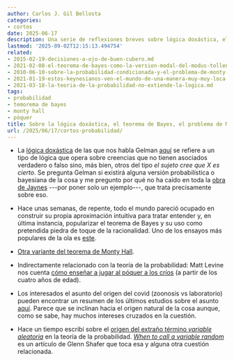 ```yaml
---
author: Carlos J. Gil Bellosta
categories:
- cortos
date: 2025-06-17
description: Una serie de reflexiones breves sobre lógica doxástica, el teorema de Bayes y una curiosa variante del problema de Monty Hall y otros asuntos relacionados con la probabilidad.
lastmod: '2025-09-02T12:15:13.494754'
related:
- 2015-02-19-decisiones-a-ojo-de-buen-cubero.md
- 2021-02-08-el-teorema-de-bayes-como-la-version-modal-del-modus-tollens.md
- 2010-06-10-sobre-la-probabilidad-condicionada-y-el-problema-de-monty-hall.md
- 2021-01-19-estos-keynesianos-ven-el-mundo-de-una-manera-muy-muy-loca.md
- 2021-03-18-la-teoria-de-la-probabilidad-no-extiende-la-logica.md
tags:
- probabilidad
- temorema de bayes
- monty hall
- póquer
title: Sobre la lógica doxástica, el teorema de Bayes, el problema de Monty Hall y algunos asuntos más
url: /2025/06/17/cortos-probabilidad/
---
```


- La [lógica doxástica](https://es.wikipedia.org/wiki/L%C3%B3gica_dox%C3%A1stica) de las que nos habla Gelman [aquí](https://statmodeling.stat.columbia.edu/2025/04/18/doxastic-logic-a-model-of-beliefs/) se refiere a un tipo de lógica que opera sobre creencias que no tienen asociados verdadero o falso sino, más bien, otros del tipo _el sujeto cree que X es cierto_. Se pregunta Gelman si existirá alguna versión probabilística o bayesiana de la cosa y me pregunto por qué no ha caído en toda la [obra de Jaynes](https://datanalytics.com/tags/jaynes/) ---por poner solo un ejemplo---, que trata precisamente sobre eso.

- Hace unas semanas, de repente, todo el mundo pareció ocupado en construir su propia aproximación intuitiva para tratar entender y, en última instancia, popularizar el teorema de Bayes y su uso como pretendida piedra de toque de la racionalidad. Uno de los ensayos más populares de la ola es [este](https://www.astralcodexten.com/p/bayes-for-everyone).

- [Otra variante del teorema de Monty Hall](https://statmodeling.stat.columbia.edu/2025/05/17/an-alternative-monty-hall-problem-as-with-the-usual-monty-hall-problem-just-set-it-up-as-a-probability-tree-and-it-all-works-out/).

- Indirectamente relacionado con la teoría de la probabilidad: Matt Levine nos cuenta [cómo enseñar a jugar al póquer a los críos](https://www.bloomberg.com/news/articles/2025-08-08/how-to-teach-your-kids-poker-with-one-card-at-age-four) (a partir de los cuatro años de edad).

- Los interesados el asunto del origen del covid (zoonosis vs laboratorio) pueden encontrar un resumen de los últimos estudios sobre el asunto [aquí](https://statmodeling.stat.columbia.edu/2025/08/01/different-estimates-of-covid-origins-probabilities/). Parece que se inclinan hacia el origen natural de la cosa aunque, como se sabe, hay muchos intereses cruzados en la cuestión.

- Hace un tiempo escribí sobre el [origen del extraño término _variable aleatoria_](/2022/11/29/origen-termino-variable-aleatoria/) en la teoría de la probabilidad. [_When to call a variable random_](https://www.probabilityandfinance.com/articles/41.pdf) es un artículo de Glenn Shafer que toca esa y alguna otra cuestión relacionada.